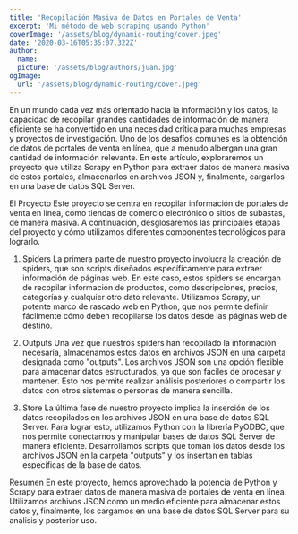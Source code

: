 ```yaml
---
title: 'Recopilación Masiva de Datos en Portales de Venta'
excerpt: 'Mi método de web scraping usando Python'
coverImage: '/assets/blog/dynamic-routing/cover.jpeg'
date: '2020-03-16T05:35:07.322Z'
author:
  name: 
  picture: '/assets/blog/authors/juan.jpg'
ogImage:
  url: '/assets/blog/dynamic-routing/cover.jpeg'
---
```

En un mundo cada vez más orientado hacia la información y los datos, la capacidad de recopilar grandes cantidades de información de manera eficiente se ha convertido en una necesidad crítica para muchas empresas y proyectos de investigación. Uno de los desafíos comunes es la obtención de datos de portales de venta en línea, que a menudo albergan una gran cantidad de información relevante. En este artículo, exploraremos un proyecto que utiliza Scrapy en Python para extraer datos de manera masiva de estos portales, almacenarlos en archivos JSON y, finalmente, cargarlos en una base de datos SQL Server.

El Proyecto
Este proyecto se centra en recopilar información de portales de venta en línea, como tiendas de comercio electrónico o sitios de subastas, de manera masiva. A continuación, desglosaremos las principales etapas del proyecto y cómo utilizamos diferentes componentes tecnológicos para lograrlo.

1. Spiders
La primera parte de nuestro proyecto involucra la creación de spiders, que son scripts diseñados específicamente para extraer información de páginas web. En este caso, estos spiders se encargan de recopilar información de productos, como descripciones, precios, categorías y cualquier otro dato relevante. Utilizamos Scrapy, un potente marco de rascado web en Python, que nos permite definir fácilmente cómo deben recopilarse los datos desde las páginas web de destino.

2. Outputs
Una vez que nuestros spiders han recopilado la información necesaria, almacenamos estos datos en archivos JSON en una carpeta designada como "outputs". Los archivos JSON son una opción flexible para almacenar datos estructurados, ya que son fáciles de procesar y mantener. Esto nos permite realizar análisis posteriores o compartir los datos con otros sistemas o personas de manera sencilla.

3. Store
La última fase de nuestro proyecto implica la inserción de los datos recopilados en los archivos JSON en una base de datos SQL Server. Para lograr esto, utilizamos Python con la librería PyODBC, que nos permite conectarnos y manipular bases de datos SQL Server de manera eficiente. Desarrollamos scripts que toman los datos desde los archivos JSON en la carpeta "outputs" y los insertan en tablas específicas de la base de datos.

Resumen
En este proyecto, hemos aprovechado la potencia de Python y Scrapy para extraer datos de manera masiva de portales de venta en línea. Utilizamos archivos JSON como un medio eficiente para almacenar estos datos y, finalmente, los cargamos en una base de datos SQL Server para su análisis y posterior uso.